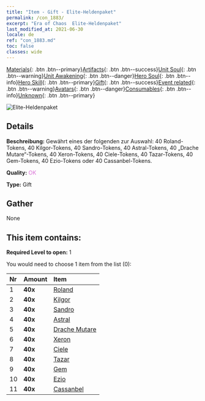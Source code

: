 ```yaml
---
title: "Item - Gift - Elite-Heldenpaket"
permalink: /con_1883/
excerpt: "Era of Chaos  Elite-Heldenpaket"
last_modified_at: 2021-06-30
locale: de
ref: "con_1883.md"
toc: false
classes: wide
---
```

 [Materials](/ItemsDE/){: .btn .btn--primary}[Artifacts](/ItemsDE/Artifacts/){: .btn .btn--success}[Unit Soul](/ItemsDE/UnitSoul/){: .btn .btn--warning}[Unit Awakening](/ItemsDE/UnitAwakening/){: .btn .btn--danger}[Hero Soul](/ItemsDE/HeroSoul/){: .btn .btn--info}[Hero Skill](/ItemsDE/HeroSkill/){: .btn .btn--primary}[Gift](/ItemsDE/Gift/){: .btn .btn--success}[Event related](/ItemsDE/Events/){: .btn .btn--warning}[Avatars](/ItemsDE/Avatars/){: .btn .btn--danger}[Consumables](/ItemsDE/Consumables/){: .btn .btn--info}[Unknown](/ItemsDE/Unknown/){: .btn .btn--primary}

 ![Elite-Heldenpaket](/images/t/i_907065.png)

## Details
 **Beschreibung:** Gewährt eines der folgenden zur Auswahl: 40 Roland-Tokens, 40 Kilgor-Tokens, 40 Sandro-Tokens, 40 Astral-Tokens, 40 „Drache Mutare“-Tokens, 40 Xeron-Tokens, 40 Ciele-Tokens, 40 Tazar-Tokens, 40 Gem-Tokens, 40 Ezio-Tokens oder 40 Cassanbel-Tokens.

 **Quality:** <span style="color: #DA70D6">OK</span>

 **Type:** Gift

## Gather

  None

## This item contains:

 **Required Level to open:** 1

 You would need to choose 1 item from the list (0):

  | Nr | Amount |     Item    |
  |:---|:-------|:------------|
  | 1 |  **40x** | [Roland](/ItemsDE/her_362/) |  | 
  | 2 |  **40x** | [Kilgor](/ItemsDE/her_374/) |  | 
  | 3 |  **40x** | [Sandro](/ItemsDE/her_371/) |  | 
  | 4 |  **40x** | [Astral](/ItemsDE/her_388/) |  | 
  | 5 |  **40x** | [Drache Mutare](/ItemsDE/her_390/) |  | 
  | 6 |  **40x** | [Xeron](/ItemsDE/her_383/) |  | 
  | 7 |  **40x** | [Ciele](/ItemsDE/her_382/) |  | 
  | 8 |  **40x** | [Tazar](/ItemsDE/her_393/) |  | 
  | 9 |  **40x** | [Gem](/ItemsDE/her_369/) |  | 
  | 10 |  **40x** | [Ezio](/ItemsDE/her_398/) |  | 
  | 11 |  **40x** | [Cassanbel](/ItemsDE/her_396/) |  | 
